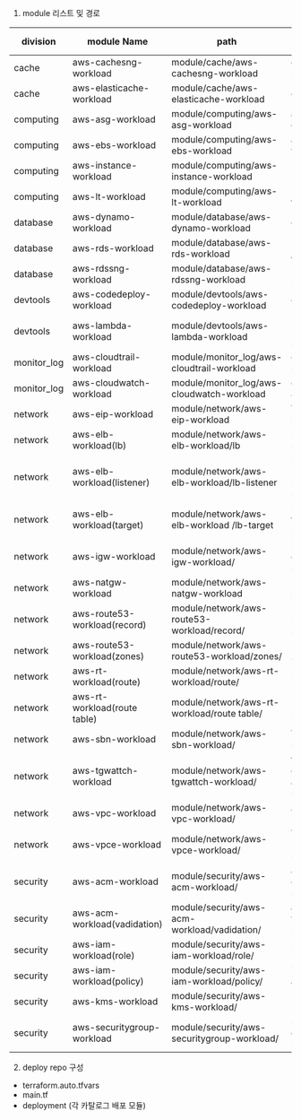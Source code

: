 1. module 리스트 및 경로

| division | module Name | path |  description  | not used | 
|----------|-------------|------|---------------|----------|
| cache | aws-cachesng-workload | module/cache/aws-cachesng-workload | elasticache subnet group | X |
| cache | aws-elasticache-workload | module/cache/aws-elasticache-workload | elasticache | X |
| computing | aws-asg-workload | module/computing/aws-asg-workload | autoscale group | O |
| computing | aws-ebs-workload | module/computing/aws-ebs-workload | added ebs volume | X |
| computing | aws-instance-workload | module/computing/aws-instance-workload | EC2 instance | X |
| computing | aws-lt-workload | module/computing/aws-lt-workload | launch template | X |
| database | aws-dynamo-workload | module/database/aws-dynamo-workload | dynamo DB  | X |
| database | aws-rds-workload | module/database/aws-rds-workload | RDS instance / parameter | X |
| database | aws-rdssng-workload | module/database/aws-rdssng-workload | RDS's subnet group | X |
| devtools | aws-codedeploy-workload | module/devtools/aws-codedeploy-workload | code deploy | X |
| devtools | aws-lambda-workload | module/devtools/aws-lambda-workload | lambda (start/stop schedule) | X |
| monitor_log | aws-cloudtrail-workload | module/monitor_log/aws-cloudtrail-workload | cloudtaril setting  | X |
| monitor_log | aws-cloudwatch-workload | module/monitor_log/aws-cloudwatch-workload | eventbridge & loggroup | X |
| network | aws-eip-workload | module/network/aws-eip-workload | VPC EIP setting | X |
| network | aws-elb-workload(lb) | module/network/aws-elb-workload/lb | loadbalancer setting | X |
| network | aws-elb-workload(listener) | module/network/aws-elb-workload/lb-listener | loadbalancer listener & listener rule setting | X |
| network | aws-elb-workload(target) | module/network/aws-elb-workload /lb-target | loadbalancer targetgroup setting | X |
| network | aws-igw-workload | module/network/aws-igw-workload/ | internet gateway setting | X |
| network | aws-natgw-workload | module/network/aws-natgw-workload | nat gateway setting | X |
| network | aws-route53-workload(record) | module/network/aws-route53-workload/record/ | route53 record setting | X |
| network | aws-route53-workload(zones) | module/network/aws-route53-workload/zones/ | route53 zone setting | X |
| network | aws-rt-workload(route) | module/network/aws-rt-workload/route/ | route settinf | X |
| network | aws-rt-workload(route table) | module/network/aws-rt-workload/route table/ | routetable setting | X |
| network | aws-sbn-workload | module/network/aws-sbn-workload/ | VPC subnet setting | X |
| network | aws-tgwattch-workload | module/network/aws-tgwattch-workload/ | transit gateway attach setting | X |
| network | aws-vpc-workload | module/network/aws-vpc-workload/ | VPC setting | X |
| network | aws-vpce-workload | module/network/aws-vpce-workload/ | VPC Endpoint setting | O |
| security | aws-acm-workload | module/security/aws-acm-workload/ | aws certimanager setting | X |
| security | aws-acm-workload(vadidation) | module/security/aws-acm-workload/vadidation/ | acm validation setting | X |
| security | aws-iam-workload(role) | module/security/aws-iam-workload/role/ | iam role add | X |
| security | aws-iam-workload(policy) | module/security/aws-iam-workload/policy/ | iam policy add | X |
| security | aws-kms-workload | module/security/aws-kms-workload/ | kms setting | O |
| security | aws-securitygroup-workload | module/security/aws-securitygroup-workload/ | security group & sg rule setting | X |


2. deploy repo 구성
- terraform.auto.tfvars
- main.tf
- deployment (각 카탈로그 배포 모듈)